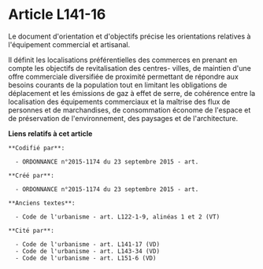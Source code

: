 # Article L141-16

Le document d'orientation et d'objectifs précise les orientations relatives à l'équipement commercial et artisanal.

Il définit les localisations préférentielles des commerces en prenant en compte les objectifs de revitalisation des centres-
villes, de maintien d'une offre commerciale diversifiée de proximité permettant de répondre aux besoins courants de la
population tout en limitant les obligations de déplacement et les émissions de gaz à effet de serre, de cohérence entre la
localisation des équipements commerciaux et la maîtrise des flux de personnes et de marchandises, de consommation économe de
l'espace et de préservation de l'environnement, des paysages et de l'architecture.

**Liens relatifs à cet article**

	**Codifié par**:

	  - ORDONNANCE n°2015-1174 du 23 septembre 2015 - art.

	**Créé par**:

	  - ORDONNANCE n°2015-1174 du 23 septembre 2015 - art.

	**Anciens textes**:

	  - Code de l'urbanisme - art. L122-1-9, alinéas 1 et 2 (VT)

	**Cité par**:

	  - Code de l'urbanisme - art. L141-17 (VD)
	  - Code de l'urbanisme - art. L143-34 (VD)
	  - Code de l'urbanisme - art. L151-6 (VD)
